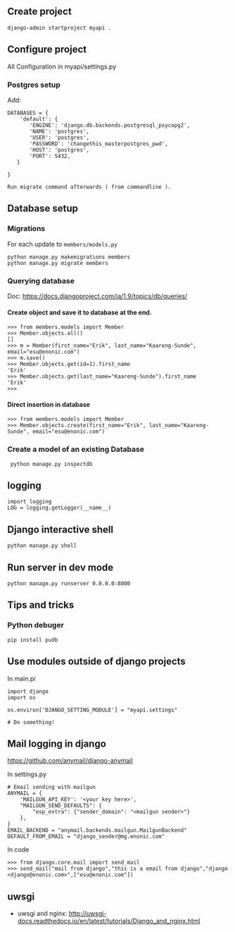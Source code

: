 
## Create project
```
django-admin startproject myapi .
```
## Configure project
All Configuration in myapi/settings.py

### Postgres setup

Add:
```
DATABASES = {
    'default': {
       'ENGINE': 'django.db.backends.postgresql_psycopg2',
       'NAME': 'postgres',
       'USER': 'postgres',
       'PASSWORD': 'changethis_masterpostgres_pwd',
       'HOST': 'postgres',
       'PORT': 5432,
   }

}

Run migrate command afterwards ( from commandline ).
```
## Database setup
### Migrations
For each update to `members/models.py`
```
python manage.py makemigrations members
python manage.py migrate members
```

### Querying database
Doc: https://docs.djangoproject.com/ja/1.9/topics/db/queries/

#### Create object and save it to database at the end.
```
>>> from members.models import Member
>>> Member.objects.all()
[]
>>> m = Member(first_name="Erik", last_name="Kaareng-Sunde", email="esu@enonic.com")
>>> m.save()
>>> Member.objects.get(id=1).first_name
'Erik'
>>> Member.objects.get(last_name="Kaareng-Sunde").first_name
'Erik'
>>>
```

#### Direct insertion in database
```
>>> from members.models import Member
>>> Member.objects.create(first_name="Erik", last_name="Kaareng-Sunde", email="esu@enonic.com")
```

### Create a model of an existing Database
```
 python manage.py inspectdb
```

## logging
```
import logging
LOG = logging.getLogger(__name__)
```
## Django interactive shell
```
python manage.py shell
```


## Run server in dev mode
```
python manage.py runserver 0.0.0.0:8000
```

## Tips and tricks

### Python debuger

```
pip install pudb
```


## Use modules outside of django projects
In main.pi
```
import django
import os

os.environ['DJANGO_SETTING_MODULE'] = "myapi.settings"

# Do something!

```
## Mail logging in django
https://github.com/anymail/django-anymail

In settings.py
```
# Email sending with mailgun
ANYMAIL = {
    'MAILGUN_API_KEY': '<your key here>',
    "MAILGUN_SEND_DEFAULTS": {
        "esp_extra": {"sender_domain": "<mailgun sender>"}
    },
}
EMAIL_BACKEND = "anymail.backends.mailgun.MailgunBackend"
DEFAULT_FROM_EMAIL = "django_sender@mg.enonic.com"

```

In code
```
>>> from django.core.mail import send_mail
>>> send_mail("mail from django","this is a email from django","django <django@enonic.com>",["esu@enonic.com"])
```
## uwsgi

- uwsgi and nginx: http://uwsgi-docs.readthedocs.io/en/latest/tutorials/Django_and_nginx.html
